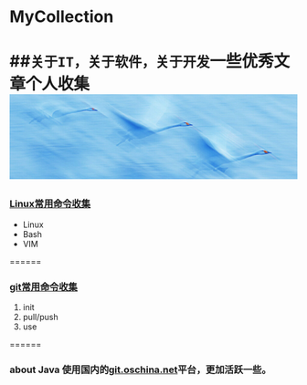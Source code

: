 # MyCollection
##`关于IT，关于软件，关于开发`一些优秀文章个人收集
![add-image-swan_alt](./images/swan.jpg)
======
### [Linux常用命令收集](aboutLinux/README.md)
- Linux
- Bash
- VIM

======
### [git常用命令收集](aboutGit/README.md)
1. init
2. pull/push
3. use

======
### about Java 使用国内的[git.oschina.net](https://git.oschina.net/languages/Java)平台，更加活跃一些。



